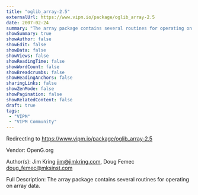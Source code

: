 ```yaml
---
title: "oglib_array-2.5"
externalUrl: https://www.vipm.io/package/oglib_array-2.5
date: 2007-02-24
summary: "The array package contains several routines for operating on array data."
showSummary: true
showAuthor: false
showEdit: false
showData: false
showViews: false
showReadingTime: false
showWordCount: false
showBreadcrumbs: false
showHeadingAnchors: false
sharingLinks: false
showZenMode: false
showPagination: false
showRelatedContent: false
draft: true
tags:
 - "VIPM"
 - "VIPM Community"
---
```


Redirecting to https://www.vipm.io/package/oglib_array-2.5

Vendor: OpenG.org

Author(s): Jim Kring <jim@jimkring.com>, Doug Femec <doug_femec@mksinst.com>
 
Full Description:
The array package contains several routines for operating on array data.